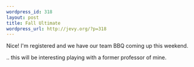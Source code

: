```yaml
--- 
wordpress_id: 318
layout: post
title: Fall Ultimate
wordpress_url: http://jevy.org/?p=318
---
```

Nice!  I'm registered and we have our team BBQ coming up this weekend.

.. this will be interesting playing with a former professor of mine.
